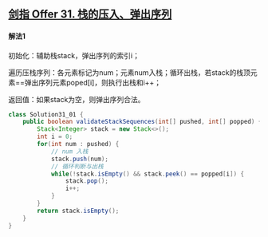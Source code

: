 ## [剑指 Offer 31. 栈的压入、弹出序列](https://leetcode-cn.com/problems/zhan-de-ya-ru-dan-chu-xu-lie-lcof/)

#### 解法1

初始化：辅助栈stack，弹出序列的索引i；

遍历压栈序列：各元素标记为num；元素num入栈；循环出栈，若stack的栈顶元素==弹出序列元素poped[i]，则执行出栈和i++；

返回值：如果stack为空，则弹出序列合法。

````java
class Solution31_01 {
    public boolean validateStackSequences(int[] pushed, int[] popped) {
        Stack<Integer> stack = new Stack<>();
        int i = 0;
        for(int num : pushed) {
            // num 入栈
            stack.push(num);
            // 循环判断与出栈
            while(!stack.isEmpty() && stack.peek() == popped[i]) {
                stack.pop();
                i++;
            }
        }
        return stack.isEmpty();
    }
}

````

